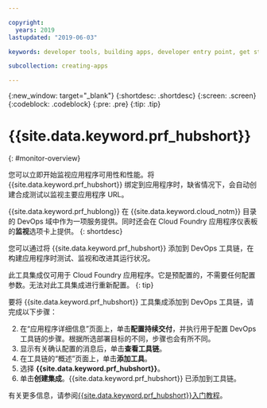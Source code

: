 ```yaml
---

copyright:
  years: 2019
lastupdated: "2019-06-03"

keywords: developer tools, building apps, developer entry point, get started coding, DevOps, toolchain, monitoring, monitor, health

subcollection: creating-apps

---
```

{:new_window: target="_blank"}
{:shortdesc: .shortdesc}
{:screen: .screen}
{:codeblock: .codeblock}
{:pre: .pre}
{:tip: .tip}

# {{site.data.keyword.prf_hubshort}}
{: #monitor-overview}

您可以立即开始监视应用程序可用性和性能。将 {{site.data.keyword.prf_hubshort}} 绑定到应用程序时，缺省情况下，会自动创建合成测试以监视主要应用程序 URL。

{{site.data.keyword.prf_hublong}} 在 {{site.data.keyword.cloud_notm}} 目录的 DevOps 域中作为一项服务提供。同时还会在 Cloud Foundry 应用程序仪表板的**监视**选项卡上提供。
{: shortdesc}

您可以通过将 {{site.data.keyword.prf_hubshort}} 添加到 DevOps 工具链，在构建应用程序时测试、监视和改进其运行状况。

此工具集成仅可用于 Cloud Foundry 应用程序。它是预配置的，不需要任何配置参数。无法对此工具集成进行重新配置。
{: tip}

要将 {{site.data.keyword.prf_hubshort}} 工具集成添加到 DevOps 工具链，请完成以下步骤：

2. 在“应用程序详细信息”页面上，单击**配置持续交付**，并执行用于配置 DevOps 工具链的步骤。根据所选部署目标的不同，步骤也会有所不同。
3. 显示有关确认配置的消息后，单击**查看工具链**。
4. 在工具链的“概述”页面上，单击**添加工具**。
5. 选择 **{{site.data.keyword.prf_hubshort}}**。
6. 单击**创建集成**。{{site.data.keyword.prf_hubshort}} 已添加到工具链。

有关更多信息，请参阅[{{site.data.keyword.prf_hubshort}}入门教程](/docs/services/AvailabilityMonitoring?topic=availability-monitoring-avmon_gettingstarted)。 
